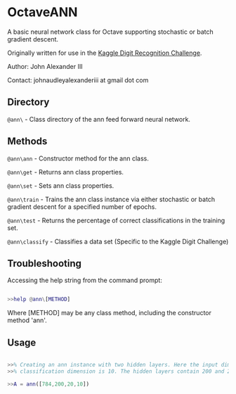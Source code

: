 OctaveANN
================

A basic neural network class for Octave supporting stochastic or batch gradient descent.

Originally written for use in the [Kaggle Digit Recognition Challenge](http://www.kaggle.com/c/digit-recognizer).



Author: John Alexander III

Contact: johnaudleyalexanderiii at gmail dot com

Directory
---------

`@ann\`   - Class directory of the ann feed forward neural network.

Methods
-------

`@ann\ann`      - Constructor method for the ann class.

`@ann\get`      - Returns ann class properties.

`@ann\set`      - Sets ann class properties.

`@ann\train`    - Trains the ann class instance via either stochastic or batch gradient descent for a specified number of epochs.

`@ann\test`     - Returns the percentage of correct classifications in the training set.

`@ann\classify` - Classifies a data set (Specific to the Kaggle Digit Challenge)


Troubleshooting
---------------

Accessing the help string from the command prompt:

```matlab

>>help @ann\[METHOD]

```

Where [METHOD] may be any class method, including the constructor method 'ann'.


Usage
------

```matlab

>>% Creating an ann instance with two hidden layers. Here the input dimension is 784, and
>>% classification dimension is 10. The hidden layers contain 200 and 20 nodes respectively.

>>A = ann([784,200,20,10])

```




